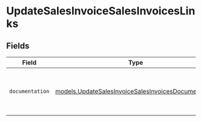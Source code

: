 # UpdateSalesInvoiceSalesInvoicesLinks


## Fields

| Field                                                                                                            | Type                                                                                                             | Required                                                                                                         | Description                                                                                                      |
| ---------------------------------------------------------------------------------------------------------------- | ---------------------------------------------------------------------------------------------------------------- | ---------------------------------------------------------------------------------------------------------------- | ---------------------------------------------------------------------------------------------------------------- |
| `documentation`                                                                                                  | [models.UpdateSalesInvoiceSalesInvoicesDocumentation](../models/updatesalesinvoicesalesinvoicesdocumentation.md) | :heavy_check_mark:                                                                                               | The URL to the generic Mollie API error handling guide.                                                          |